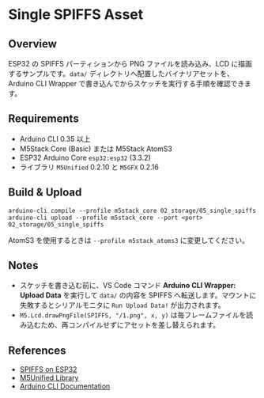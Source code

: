 # Single SPIFFS Asset

## Overview
ESP32 の SPIFFS パーティションから PNG ファイルを読み込み、LCD に描画するサンプルです。`data/` ディレクトリへ配置したバイナリアセットを、Arduino CLI Wrapper で書き込んでからスケッチを実行する手順を確認できます。

## Requirements
- Arduino CLI 0.35 以上
- M5Stack Core (Basic) または M5Stack AtomS3
- ESP32 Arduino Core `esp32:esp32` (3.3.2)
- ライブラリ `M5Unified` 0.2.10 と `M5GFX` 0.2.16

## Build & Upload
```
arduino-cli compile --profile m5stack_core 02_storage/05_single_spiffs
arduino-cli upload --profile m5stack_core --port <port> 02_storage/05_single_spiffs
```
AtomS3 を使用するときは `--profile m5stack_atoms3` に変更してください。

## Notes
- スケッチを書き込む前に、VS Code コマンド **Arduino CLI Wrapper: Upload Data** を実行して `data/` の内容を SPIFFS へ転送します。マウントに失敗するとシリアルモニタに `Run Upload Data!` が出力されます。
- `M5.Lcd.drawPngFile(SPIFFS, "/1.png", x, y)` は毎フレームファイルを読み込むため、再コンパイルせずにアセットを差し替えられます。

## References
- [SPIFFS on ESP32](https://docs.espressif.com/projects/arduino-esp32/en/latest/api/filesystem.html#spiffs)
- [M5Unified Library](https://github.com/m5stack/M5Unified)
- [Arduino CLI Documentation](https://arduino.github.io/arduino-cli/latest/)
